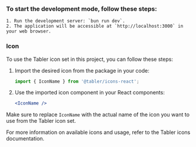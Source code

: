 ### To start the development mode, follow these steps:

    1. Run the development server: `bun run dev`.
    2. The application will be accessible at `http://localhost:3000` in your web browser.


### Icon
To use the Tabler icon set in this project, you can follow these steps:


1. Import the desired icon from the package in your code:
    ```jsx
    import { IconName } from '@tabler/icons-react';
    ```

2. Use the imported icon component in your React components:
    ```jsx
    <IconName />
    ```

Make sure to replace `IconName` with the actual name of the icon you want to use from the Tabler icon set.

For more information on available icons and usage, refer to the Tabler icons documentation.
